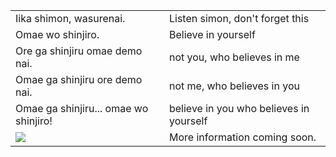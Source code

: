 |                                       |                                         |
|:------------------------------------- |:--------------------------------------- |
| Iika shimon, wasurenai.               | Listen simon, don't forget this         |
| Omae wo shinjiro.                     | Believe in yourself                     |
| Ore ga shinjiru omae demo nai.        | not you, who believes in me             |
| Omae ga shinjiru ore demo nai.        | not me, who believes in you             |
| Omae ga shinjiru... omae wo shinjiro! | believe in you who believes in yourself |
| ![](https://i.imgur.com/D5swB1K.png)  | More information coming soon.           |
